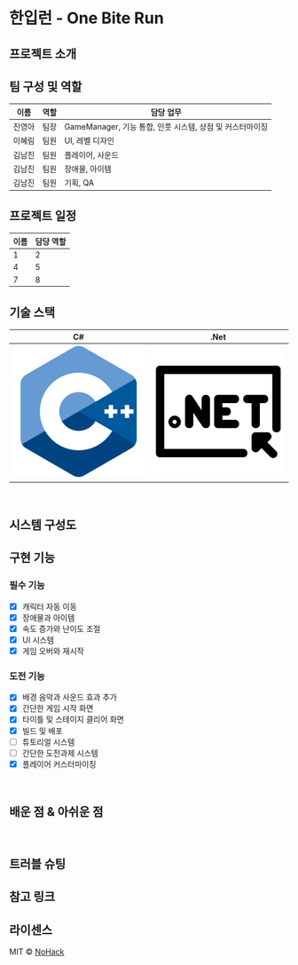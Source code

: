 # 한입런 - One Bite Run

<!-- 
<p align="center">
<br>
  <img src="./images/playing.gif">
  <br>
</p> -->

## 프로젝트 소개

## 팀 구성 및 역할

| 이름 | 역할 | 담당 업무 |
| --- | --- | --- |
| 진영아 | 팀장 | GameManager, 기능 통합, 인풋 시스템, 상점 및 커스터마이징 |
| 이혜림 | 팀원 | UI, 레벨 디자인 |
| 김남진 | 팀원 | 플레이어, 사운드 |
| 김남진 | 팀원 | 장애물, 아이템 |
| 김남진 | 팀원 | 기획, QA |

## 프로젝트 일정

| 이름 | 담당 역할 |
| --- | --- |
| 1 | 2 |
| 4 | 5 |
| 7 | 8 |

## 기술 스택

| C# | .Net |
| :--------: | :--------: |
|   ![csharp]    |   ![dotnet]    |

<br>

## 시스템 구성도

## 구현 기능

### 필수 기능
- [x] 캐릭터 자동 이동
- [x] 장애물과 아이템
- [x] 속도 증가와 난이도 조절
- [x] UI 시스템
- [x] 게임 오버와 재시작

### 도전 기능
- [x] 배경 음악과 사운드 효과 추가
- [x] 간단한 게임 시작 화면
- [x] 타이틀 및 스테이지 클리어 화면
- [x] 빌드 및 배포
- [ ] 튜토리얼 시스템
- [ ] 간단한 도전과제 시스템
- [x] 플레이어 커스터마이징

<br>

## 배운 점 & 아쉬운 점


<br>

## 트러블 슈팅

## 참고 링크

## 라이센스

MIT &copy; [NoHack](mailto:lbjp114@gmail.com)

<!-- Stack Icon Refernces -->

[csharp]: /Images/Csharp.png
[dotnet]: /Images/Dotnet.png



